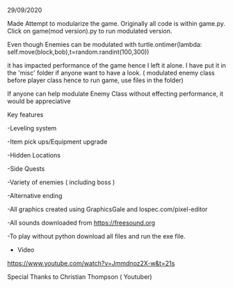 
29/09/2020

Made Attempt to modularize the game. Originally all code is within game.py. Click on game(mod version).py to run modulated version. 

Even though Enemies can be modulated with  turtle.ontimer(lambda: self.move(block,bob),t=random.randint(100,300))

it has impacted performance of the game hence I left it alone. I have put it in the 'misc' folder if anyone want to have 
a look. ( modulated enemy class before player class hence to run game, use files in the folder) 

If anyone can help modulate Enemy Class without effecting performance, it would be appreciative  

Key features

-Leveling system

-Item pick ups/Equipment upgrade

-Hidden Locations 

-Side Quests 

-Variety of enemies ( including boss ) 

-Alternative ending 


-All graphics created using GraphicsGale and lospec.com/pixel-editor

-All sounds downloaded from https://freesound.org

-To play without python download all files and run the exe file.

- Video

https://www.youtube.com/watch?v=Jmmdnoz2X-w&t=21s

Special Thanks to Christian Thompson ( Youtuber)

